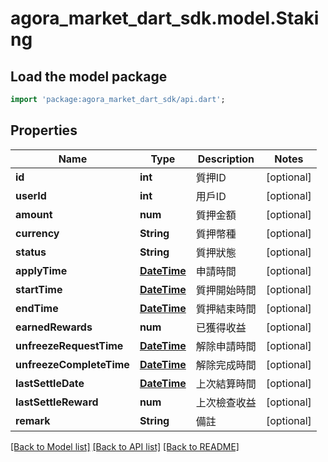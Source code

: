 # agora_market_dart_sdk.model.Staking

## Load the model package
```dart
import 'package:agora_market_dart_sdk/api.dart';
```

## Properties
Name | Type | Description | Notes
------------ | ------------- | ------------- | -------------
**id** | **int** | 質押ID | [optional] 
**userId** | **int** | 用戶ID | [optional] 
**amount** | **num** | 質押金額 | [optional] 
**currency** | **String** | 質押幣種 | [optional] 
**status** | **String** | 質押狀態 | [optional] 
**applyTime** | [**DateTime**](DateTime.md) | 申請時間 | [optional] 
**startTime** | [**DateTime**](DateTime.md) | 質押開始時間 | [optional] 
**endTime** | [**DateTime**](DateTime.md) | 質押結束時間 | [optional] 
**earnedRewards** | **num** | 已獲得收益 | [optional] 
**unfreezeRequestTime** | [**DateTime**](DateTime.md) | 解除申請時間 | [optional] 
**unfreezeCompleteTime** | [**DateTime**](DateTime.md) | 解除完成時間 | [optional] 
**lastSettleDate** | [**DateTime**](DateTime.md) | 上次結算時間 | [optional] 
**lastSettleReward** | **num** | 上次檢查收益 | [optional] 
**remark** | **String** | 備註 | [optional] 

[[Back to Model list]](../README.md#documentation-for-models) [[Back to API list]](../README.md#documentation-for-api-endpoints) [[Back to README]](../README.md)


